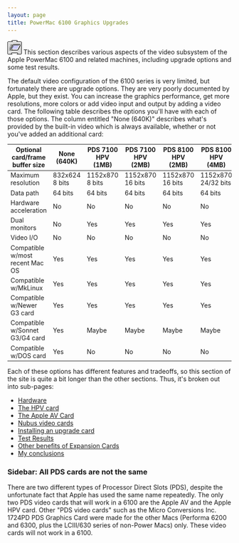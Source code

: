 ```yaml
---
layout: page
title: PowerMac 6100 Graphics Upgrades
---
```


![Logo](/mac/powermac6100/img/07graphics.gif) This section describes various aspects of the video subsystem of the Apple PowerMac 6100 and related machines, including upgrade options and some test results. 

The default video configuration of the 6100 series is very limited, but fortunately there are upgrade options. They are very poorly documented by Apple, but they exist. You can increase the graphics performance, get more resolutions, more colors or add video input and output by adding a video card. The following table describes the options you'll have with each of those options. The column entitled "None (640K)" describes what's provided by the built-in video which is always available, whether or not you've added an additional card:

Optional card/frame buffer size | None (640K) | PDS 7100 HPV (1MB) | PDS 7100 HPV (2MB) | PDS 8100 HPV (2MB) | PDS 8100 HPV (4MB) | PDS AV Card (2MB) | Nubus (Various)
------------------------------- | ----------- | ------------------ | ------------------ | ------------------ | ------------------ | ----------------- | --------------- 
Maximum resolution | 832x624 8 bits | 1152x870 8 bits | 1152x870 16 bits | 1152x870 16 bits | 1152x870 24/32 bits | 1152x870 16 bits | Varies
Data path | 64 bits | 64 bits | 64 bits | 64 bits | 64 bits | 32 bits | ????
Hardware acceleration | No | No | No | No | No | No | Possibly
Dual monitors | No | Yes | Yes | Yes | Yes | Yes | Yes
Video I/O | No | No | No | No | No | Yes | Possibly
Compatible w/most recent Mac OS | Yes | Yes | Yes | Yes | Yes | Yes | Unknown
Compatible w/MkLinux | Yes | Yes | Yes | Yes | Yes | Yes | No
Compatible w/Newer G3 card | Yes | Yes | Yes | Yes | Yes | Yes | No
Compatible w/Sonnet G3/G4 card | Yes | Maybe | Maybe | Maybe | Maybe | Yes | No
Compatible w/DOS card | Yes | No | No | No | No | No | No 

Each of these options has different features and tradeoffs, so this section of the site is quite a bit longer than the other sections. Thus, it's broken out into sub-pages:

* [Hardware](/mac/powermac6100/graphics/hardware.html)
* [The HPV card](/mac/powermac6100/graphics/hpv.html)
* [The Apple AV Card](/mac/powermac6100/graphics/av.html)
* [Nubus video cards](/mac/powermac6100/graphics/nubus.html)
* [Installing an upgrade card](/mac/powermac6100/graphics/install.html)
* [Test Results](/mac/powermac6100/graphics/test.html)
* [Other benefits of Expansion Cards](/mac/powermac6100/graphics/benefits.html)
* [My conclusions](/mac/powermac6100/graphics/conclusions.html) 

### Sidebar: All PDS cards are not the same

There are two different types of Processor Direct Slots (PDS), despite the unfortunate fact that Apple has used the same name repeatedly. The only two PDS video cards that will work in a 6100 are the Apple AV and the Apple HPV card. Other "PDS video cards" such as the Micro Conversions Inc. 1724PD PDS Graphics Card were made for the other Macs (Performa 6200 and 6300, plus the LCIII/630 series of non-Power Macs) only. These video cards will not work in a 6100.
